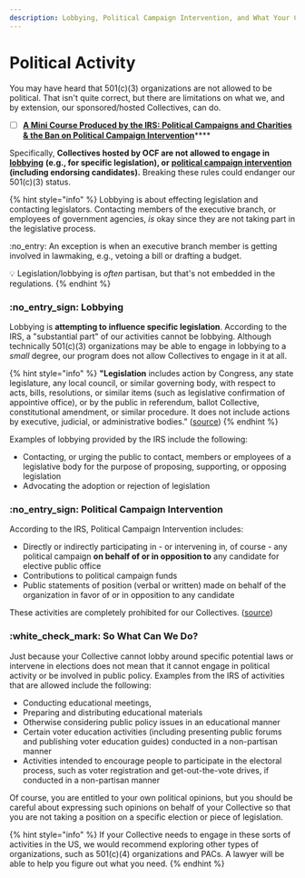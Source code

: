 ```yaml
---
description: Lobbying, Political Campaign Intervention, and What Your Collective Can Do
---
```


# Political Activity

You may have heard that 501(c)(3) organizations are not allowed to be political. That isn't quite correct, but there are limitations on what we, and by extension, our sponsored/hosted Collectives, can do.

* [ ] [**A Mini Course Produced by the IRS: Political Campaigns and Charities & the Ban on Political Campaign Intervention**](https://www.stayexempt.irs.gov/home/existing-organizations/political-campaigns-and-charities)****

Specifically, **Collectives hosted by OCF are not allowed to engage in** [**lobbying**](https://www.irs.gov/charities-non-profits/lobbying) **(e.g., for specific legislation), or** [**political campaign intervention**](https://www.irs.gov/charities-non-profits/charitable-organizations/the-restriction-of-political-campaign-intervention-by-section-501c3-tax-exempt-organizations) **(including endorsing candidates).** Breaking these rules could endanger our 501(c)(3) status.

{% hint style="info" %}
Lobbying is about effecting legislation and contacting legislators. Contacting members of the executive branch, or employees of government agencies, _is_ okay since they are not taking part in the legislative process.

:no\_entry: An exception is when an executive branch member is getting involved in lawmaking, e.g., vetoing a bill or drafting a budget.

:bulb: Legislation/lobbying is _often_ partisan, but that's not embedded in the regulations.
{% endhint %}

### :no\_entry\_sign: Lobbying

Lobbying is **attempting to influence specific legislation**. According to the IRS, a "substantial part" of our activities cannot be lobbying. Although technically 501(c)(3) organizations may be able to engage in lobbying to a _small_ degree, our program does not allow Collectives to engage in it at all.

{% hint style="info" %}
**"Legislation** includes action by Congress, any state legislature, any local council, or similar governing body, with respect to acts, bills, resolutions, or similar items (such as legislative confirmation of appointive office), or by the public in referendum, ballot Collective, constitutional amendment, or similar procedure. It does not include actions by executive, judicial, or administrative bodies." ([source](https://www.irs.gov/charities-non-profits/lobbying))
{% endhint %}

Examples of lobbying provided by the IRS include the following:

* Contacting, or urging the public to contact, members or employees of a legislative body for the purpose of proposing, supporting, or opposing legislation
* Advocating the adoption or rejection of legislation

### :no\_entry\_sign: Political Campaign Intervention

According to the IRS, Political Campaign Intervention includes:

* Directly or indirectly participating in - or intervening in, of course - any political campaign **on behalf of or in opposition to** any candidate for elective public office
* Contributions to political campaign funds
* Public statements of position (verbal or written) made on behalf of the organization in favor of or in opposition to any candidate

These activities are completely prohibited for our Collectives. ([source](https://www.irs.gov/charities-non-profits/charitable-organizations/the-restriction-of-political-campaign-intervention-by-section-501c3-tax-exempt-organizations))

### :white\_check\_mark: So What Can We Do?

Just because your Collective cannot lobby around specific potential laws or intervene in elections does not mean that it cannot engage in political activity or be involved in public policy. Examples from the IRS of activities that are allowed include the following:

* Conducting educational meetings,
* Preparing and distributing educational materials
* Otherwise considering public policy issues in an educational manner
* Certain voter education activities (including presenting public forums and publishing voter education guides) conducted in a non-partisan manner
* Activities intended to encourage people to participate in the electoral process, such as voter registration and get-out-the-vote drives, if conducted in a non-partisan manner

Of course, you are entitled to your own political opinions, but you should be careful about expressing such opinions on behalf of your Collective so that you are not taking a position on a specific election or piece of legislation.

{% hint style="info" %}
If your Collective needs to engage in these sorts of activities in the US, we would recommend exploring other types of organizations, such as 501(c)(4) organizations and PACs. A lawyer will be able to help you figure out what you need.
{% endhint %}
